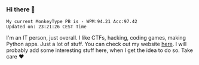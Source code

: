 ### Hi there 👋
<!-- PB START -->
```
My current MonkeyType PB is - WPM:94.21 Acc:97.42
Updated on: 23:21:26 CEST Time
```
<!-- PB END -->
I'm an IT person, just overall. I like CTFs, hacking, coding games, making Python apps. Just a lot of stuff.
You can check out my website [here](https://skill3472.github.io/).
I will probably add some interesting stuff here, when I get the idea to do so. Take care ❤️
